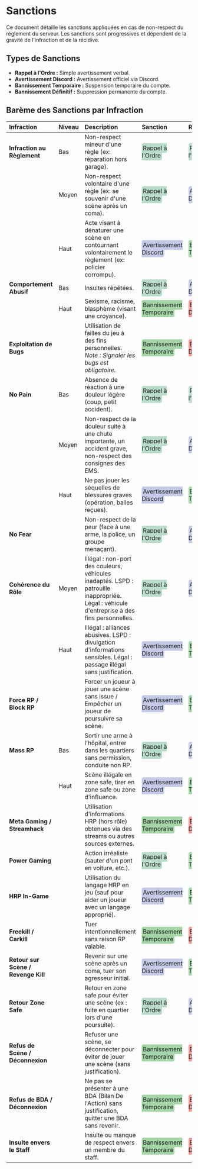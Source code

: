 # Sanctions

Ce document détaille les sanctions appliquées en cas de non-respect du règlement du serveur. Les sanctions sont progressives et dépendent de la gravité de l'infraction et de la récidive.

## Types de Sanctions

*   **Rappel à l'Ordre :** Simple avertissement verbal.
*   **Avertissement Discord :** Avertissement officiel via Discord.
*   **Bannissement Temporaire :** Suspension temporaire du compte.
*   **Bannissement Définitif :** Suppression permanente du compte.

## Barème des Sanctions par Infraction
| Infraction                 | Niveau | Description                                                                                                                   | Sanction                      | Récidive                     |
| :------------------------- | :----- | :---------------------------------------------------------------------------------------------------------------------------- | :---------------------------- | :--------------------------- |
| **Infraction au Règlement** | Bas    | Non-respect mineur d'une règle (ex: réparation hors garage).                                                                   | <span style="background-color:#b9dccb;padding:3px;border-radius:5px;">Rappel à l'Ordre</span>       | <span style="background-color:#b9dccb;padding:3px;border-radius:5px;">Rappel à l'Ordre</span>         |
|                            | Moyen  | Non-respect volontaire d'une règle (ex: se souvenir d'une scène après un coma).                                                | <span style="background-color:#b9dccb;padding:3px;border-radius:5px;">Rappel à l'Ordre</span>       | <span style="background-color:#c5cae9;padding:3px;border-radius:5px;">Avertissement Discord</span>    |
|                            | Haut   | Acte visant à dénaturer une scène en contournant volontairement le règlement (ex: policier corrompu).                         | <span style="background-color:#c5cae9;padding:3px;border-radius:5px;">Avertissement Discord</span>   | <span style="background-color:#a5d6a7;padding:3px;border-radius:5px;">Bannissement Temporaire</span> |
| **Comportement Abusif**    | Bas    | Insultes répétées.                                                                                                            | <span style="background-color:#b9dccb;padding:3px;border-radius:5px;">Rappel à l'Ordre</span>       | <span style="background-color:#c5cae9;padding:3px;border-radius:5px;">Avertissement Discord</span>    |
|                            | Haut   | Sexisme, racisme, blasphème (visant une croyance).                                                                             | <span style="background-color:#a5d6a7;padding:3px;border-radius:5px;">Bannissement Temporaire</span> | <span style="background-color:#ef9a9a;padding:3px;border-radius:5px;">Bannissement Définitif</span>   |
| **Exploitation de Bugs**   |        | Utilisation de failles du jeu à des fins personnelles. *Note : Signaler les bugs est obligatoire.*                            | <span style="background-color:#a5d6a7;padding:3px;border-radius:5px;">Bannissement Temporaire</span> | <span style="background-color:#ef9a9a;padding:3px;border-radius:5px;">Bannissement Définitif</span>   |
| **No Pain**                | Bas    | Absence de réaction à une douleur légère (coup, petit accident).                                                                | <span style="background-color:#b9dccb;padding:3px;border-radius:5px;">Rappel à l'Ordre</span>       | <span style="background-color:#b9dccb;padding:3px;border-radius:5px;">Rappel à l'Ordre</span>         |
|                            | Moyen  | Non-respect de la douleur suite à une chute importante, un accident grave, non-respect des consignes des EMS.                    | <span style="background-color:#b9dccb;padding:3px;border-radius:5px;">Rappel à l'Ordre</span>       | <span style="background-color:#c5cae9;padding:3px;border-radius:5px;">Avertissement Discord</span>    |
|                            | Haut   | Ne pas jouer les séquelles de blessures graves (opération, balles reçues).                                                       | <span style="background-color:#c5cae9;padding:3px;border-radius:5px;">Avertissement Discord</span>   | <span style="background-color:#a5d6a7;padding:3px;border-radius:5px;">Bannissement Temporaire</span> |
| **No Fear**                |        | Non-respect de la peur (face à une arme, la police, un groupe menaçant).                                                        | <span style="background-color:#b9dccb;padding:3px;border-radius:5px;">Rappel à l'Ordre</span>       | <span style="background-color:#c5cae9;padding:3px;border-radius:5px;">Avertissement Discord</span>    |
| **Cohérence du Rôle**      | Moyen  | Illégal : non-port des couleurs, véhicules inadaptés. LSPD : patrouille inappropriée. Légal : véhicule d'entreprise à des fins personnelles. | <span style="background-color:#b9dccb;padding:3px;border-radius:5px;">Rappel à l'Ordre</span>       | <span style="background-color:#c5cae9;padding:3px;border-radius:5px;">Avertissement Discord</span>    |
|                            | Haut   | Illégal : alliances abusives. LSPD : divulgation d'informations sensibles. Légal : passage illégal sans justification.         | <span style="background-color:#c5cae9;padding:3px;border-radius:5px;">Avertissement Discord</span>   | <span style="background-color:#a5d6a7;padding:3px;border-radius:5px;">Bannissement Temporaire</span> |
| **Force RP / Block RP**    |        | Forcer un joueur à jouer une scène sans issue / Empêcher un joueur de poursuivre sa scène.                                    | <span style="background-color:#c5cae9;padding:3px;border-radius:5px;">Avertissement Discord</span>   | <span style="background-color:#a5d6a7;padding:3px;border-radius:5px;">Bannissement Temporaire</span> |
| **Mass RP**                | Bas    | Sortir une arme à l'hôpital, entrer dans les quartiers sans permission, conduite non RP.                                      | <span style="background-color:#b9dccb;padding:3px;border-radius:5px;">Rappel à l'Ordre</span>       | <span style="background-color:#c5cae9;padding:3px;border-radius:5px;">Avertissement Discord</span>    |
|                            | Haut   | Scène illégale en zone safe, tirer en zone safe ou zone d'influence.                                                           | <span style="background-color:#c5cae9;padding:3px;border-radius:5px;">Avertissement Discord</span>   | <span style="background-color:#a5d6a7;padding:3px;border-radius:5px;">Bannissement Temporaire</span> |
| **Meta Gaming / Streamhack** |        | Utilisation d'informations HRP (hors rôle) obtenues via des streams ou autres sources externes.                               | <span style="background-color:#a5d6a7;padding:3px;border-radius:5px;">Bannissement Temporaire</span> | <span style="background-color:#ef9a9a;padding:3px;border-radius:5px;">Bannissement Définitif</span>   |
| **Power Gaming**           |        | Action irréaliste (sauter d'un pont en voiture, etc.).                                                                         | <span style="background-color:#b9dccb;padding:3px;border-radius:5px;">Rappel à l'Ordre</span>       | <span style="background-color:#a5d6a7;padding:3px;border-radius:5px;">Bannissement Temporaire</span> |
| **HRP In-Game**            |        | Utilisation du langage HRP en jeu (sauf pour aider un joueur avec un langage approprié).                                       | <span style="background-color:#c5cae9;padding:3px;border-radius:5px;">Avertissement Discord</span>   | <span style="background-color:#a5d6a7;padding:3px;border-radius:5px;">Bannissement Temporaire</span> |
| **Freekill / Carkill**     |        | Tuer intentionnellement sans raison RP valable.                                                                                 | <span style="background-color:#a5d6a7;padding:3px;border-radius:5px;">Bannissement Temporaire</span> | <span style="background-color:#ef9a9a;padding:3px;border-radius:5px;">Bannissement Définitif</span>   |
| **Retour sur Scène / Revenge Kill** | | Revenir sur une scène après un coma, tuer son agresseur initial.                                                             | <span style="background-color:#c5cae9;padding:3px;border-radius:5px;">Avertissement Discord</span>   | <span style="background-color:#a5d6a7;padding:3px;border-radius:5px;">Bannissement Temporaire</span> |
| **Retour Zone Safe**         |        | Retour en zone safe pour éviter une scène (ex : fuite en quartier lors d'une poursuite).                                        | <span style="background-color:#b9dccb;padding:3px;border-radius:5px;">Rappel à l'Ordre</span>       | <span style="background-color:#c5cae9;padding:3px;border-radius:5px;">Avertissement Discord</span>    |
| **Refus de Scène / Déconnexion** |   | Refuser une scène, se déconnecter pour éviter de jouer une scène (sans justification).                                           | <span style="background-color:#a5d6a7;padding:3px;border-radius:5px;">Bannissement Temporaire</span> | <span style="background-color:#ef9a9a;padding:3px;border-radius:5px;">Bannissement Définitif</span>   |
| **Refus de BDA / Déconnexion** |   | Ne pas se présenter à une BDA (Bilan De l'Action) sans justification, quitter une BDA sans revenir.                               | <span style="background-color:#a5d6a7;padding:3px;border-radius:5px;">Bannissement Temporaire</span> | <span style="background-color:#ef9a9a;padding:3px;border-radius:5px;">Bannissement Définitif</span>   |
| **Insulte envers le Staff**  |        | Insulte ou manque de respect envers un membre du staff.                                                                       | <span style="background-color:#a5d6a7;padding:3px;border-radius:5px;">Bannissement Temporaire</span> | <span style="background-color:#ef9a9a;padding:3px;border-radius:5px;">Bannissement Définitif</span>   |
